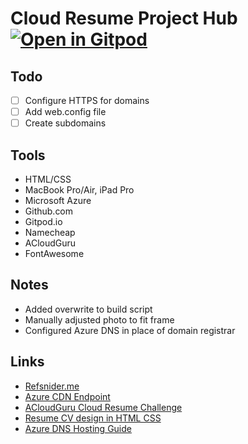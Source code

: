 # Cloud Resume Project Hub [![Open in Gitpod](https://gitpod.io/button/open-in-gitpod.svg)](https://gitpod.io/#https://github.com/GorillaBearWolf/cloud-resume-azure)

## Todo

- [ ] Configure HTTPS for domains
- [ ] Add web.config file
- [ ] Create subdomains

## Tools

- HTML/CSS
- MacBook Pro/Air, iPad Pro
- Microsoft Azure
- Github.com
- Gitpod.io
- Namecheap
- ACloudGuru
- FontAwesome

## Notes

- Added overwrite to build script
- Manually adjusted photo to fit frame
- Configured Azure DNS in place of domain registrar

## Links

- [Refsnider.me](https://www.refsnider.me)
- [Azure CDN Endpoint](https://gbwblob1.z13.web.core.windows.net/)
- [ACloudGuru Cloud Resume Challenge](https://acloudguru.com/blog/engineering/cloudguruchallenge-your-resume-in-azure)
- [Resume CV design in HTML CSS](https://www.youtube.com/watch?v=hnjHCmaUVPg&t=150s)
- [Azure DNS Hosting Guide](https://medium.com/capgemini-microsoft-team/a-guide-to-hosting-a-static-website-in-azure-832e5a785bd2)
